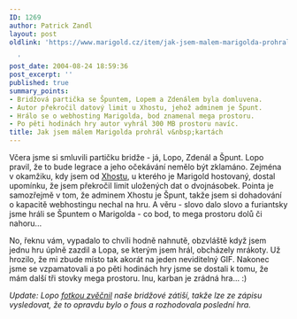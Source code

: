```yaml
---
ID: 1269
author: Patrick Zandl
layout: post
oldlink: 'https://www.marigold.cz/item/jak-jsem-malem-marigolda-prohral-v-kartach

  '
post_date: 2004-08-24 18:59:36
post_excerpt: ''
published: true
summary_points:
- Bridžová partička se Špuntem, Lopem a Zdenálem byla domluvena.
- Autor překročil datový limit u Xhostu, jehož adminem je Špunt.
- Hrálo se o webhosting Marigolda, bod znamenal mega prostoru.
- Po pěti hodinách hry autor vyhrál 300 MB prostoru navíc.
title: Jak jsem málem Marigolda prohrál v&nbsp;kartách
---
```


<p>
Včera jsme si smluvili partičku bridže - já, Lopo, Zdenál a Špunt. Lopo pravil, že to bude legrace a jeho očekávání nemělo být zklamáno. Zejména v okamžiku, kdy jsem od <a href="http://www.xhost.cz/">Xhostu</a>, u kterého je Marigold hostovaný, dostal upomínku, že jsem překročil limit uložených dat o dvojnásobek. Pointa je samozřejmě v tom, že adminem Xhostu je Špunt, takže jsem si dohadování o kapacitě webhostingu nechal na hru. A věru - slovo dalo slovo a furiantsky jsme hráli se Špuntem o Marigolda - co bod, to mega prostoru dolů či nahoru... </p>
<p>
No, řeknu vám, vypadalo to chvíli hodně nahnutě, obzvláště když jsem jednu hru úplně zazdil a Lopa, se kterým jsem hrál, obcházely mrákoty. Už hrozilo, že mi zbude místo tak akorát na jeden neviditelný GIF. Nakonec jsme se vzpamatovali a po pěti hodinách hry jsme se dostali k tomu, že mám další tři stovky mega prostoru. Inu, karban je zrádná hra... :)</p>
<p>
<em>Update: Lopo </em><a href="http://www.berusky.cz/obrazek/zab-bridge.jpg"><em>fotkou zvěčnil</em></a><em> naše bridžové zátiší, takže lze ze zápisu vysledovat, že to opravdu bylo o fous a rozhodovala poslední hra.</em></p>